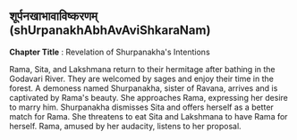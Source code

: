 ## शूर्पनखाभावाविष्करणम् (shUrpanakhAbhAvAviShkaraNam)
**Chapter Title** : Revelation of Shurpanakha's Intentions

Rama, Sita, and Lakshmana return to their hermitage after bathing in the Godavari River. They are welcomed by sages and enjoy their time in the forest. A demoness named Shurpanakha, sister of Ravana, arrives and is captivated by Rama's beauty. She approaches Rama, expressing her desire to marry him. Shurpanakha dismisses Sita and offers herself as a better match for Rama. She threatens to eat Sita and Lakshmana to have Rama for herself. Rama, amused by her audacity, listens to her proposal.